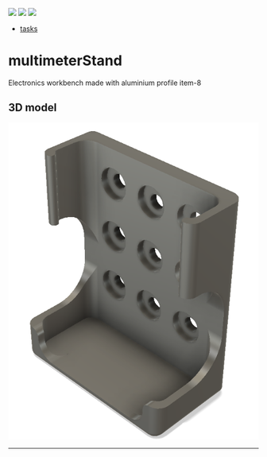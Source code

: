 [![](https://img.shields.io/badge/organization-nikosLab-blue.svg)](https://github.com/iotmodular) 
[![](https://img.shields.io/badge/remote-lab--4040-green.svg)](https://github.com/nikosLab/lab_4040) 
[![](https://img.shields.io/badge/local-F:\prj\nikosLab\lab__4040-orange.svg)]() 


* [tasks](tasks.md)


# multimeterStand

Electronics workbench made with aluminium profile item-8

## 3D model
<p align="center">
<img
src="img/01.PNG"
width = 600
/>
</p>

----



